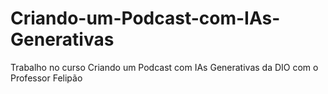 # Criando-um-Podcast-com-IAs-Generativas
Trabalho no curso Criando um Podcast com IAs Generativas da DIO com o Professor Felipão
